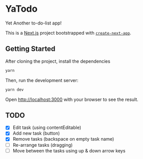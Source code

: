 # YaTodo

Yet Another to-do-list app!

This is a [Next.js](https://nextjs.org/) project bootstrapped with [`create-next-app`](https://github.com/vercel/next.js/tree/canary/packages/create-next-app).

## Getting Started

After cloning the project, install the dependencies

```bash
yarn
```

Then, run the development server:

```bash
yarn dev
```

Open [http://localhost:3000](http://localhost:3000) with your browser to see the result.

## TODO

- [x] Edit task (using contentEditable)
- [x] Add new task (button)
- [x] Remove tasks (backspace on empty task name)
- [ ] Re-arrange tasks (dragging)
- [ ] Move between the tasks using up & down arrow keys
